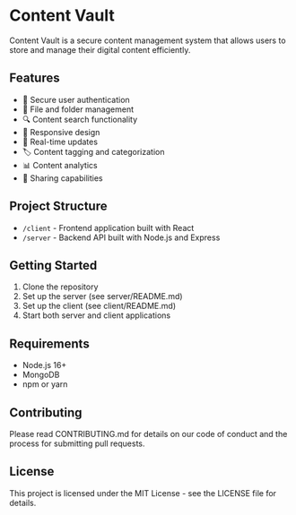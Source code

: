 # Content Vault

Content Vault is a secure content management system that allows users to store and manage their digital content efficiently.

## Features

- 🔐 Secure user authentication
- 📁 File and folder management
- 🔍 Content search functionality
- 📱 Responsive design
- 🔄 Real-time updates
- 🏷️ Content tagging and categorization
- 📊 Content analytics
- 🔗 Sharing capabilities

## Project Structure

- `/client` - Frontend application built with React
- `/server` - Backend API built with Node.js and Express

## Getting Started

1. Clone the repository
2. Set up the server (see server/README.md)
3. Set up the client (see client/README.md)
4. Start both server and client applications

## Requirements

- Node.js 16+
- MongoDB
- npm or yarn

## Contributing

Please read CONTRIBUTING.md for details on our code of conduct and the process for submitting pull requests.

## License

This project is licensed under the MIT License - see the LICENSE file for details.
